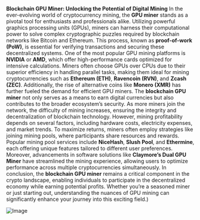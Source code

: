 **Blockchain GPU Miner: Unlocking the Potential of Digital Mining**
In the ever-evolving world of cryptocurrency mining, the **GPU miner** stands as a pivotal tool for enthusiasts and professionals alike. Utilizing powerful graphics processing units (GPUs), miners can harness their computational power to solve complex cryptographic puzzles required by blockchain networks like Bitcoin and Ethereum. This process, known as **proof-of-work (PoW)**, is essential for verifying transactions and securing these decentralized systems.
One of the most popular GPU mining platforms is **NVIDIA** or **AMD**, which offer high-performance cards optimized for intensive calculations. Miners often choose GPUs over CPUs due to their superior efficiency in handling parallel tasks, making them ideal for mining cryptocurrencies such as **Ethereum (ETH)**, **Ravencoin (RVN)**, and **Zcash (ZEC)**. Additionally, the rise of alternative coins like **Monero (XMR)** has further fueled the demand for efficient GPU miners.
The **blockchain GPU miner** not only serves as a means to earn digital currencies but also contributes to the broader ecosystem’s security. As more miners join the network, the difficulty of mining increases, ensuring the integrity and decentralization of blockchain technology. However, mining profitability depends on several factors, including hardware costs, electricity expenses, and market trends.
To maximize returns, miners often employ strategies like joining mining pools, where participants share resources and rewards. Popular mining pool services include **NiceHash**, **Slush Pool**, and **Ethermine**, each offering unique features tailored to different user preferences. Moreover, advancements in software solutions like **Claymore’s Dual GPU Miner** have streamlined the mining experience, allowing users to optimize performance across multiple cryptocurrencies simultaneously.
In conclusion, the **blockchain GPU miner** remains a critical component in the crypto landscape, enabling individuals to participate in the decentralized economy while earning potential profits. Whether you’re a seasoned miner or just starting out, understanding the nuances of GPU mining can significantly enhance your journey into this exciting field.)


![Image](https://github.com/user-attachments/assets/d7419ec9-dc67-403f-bf28-8faea5f1f74f)